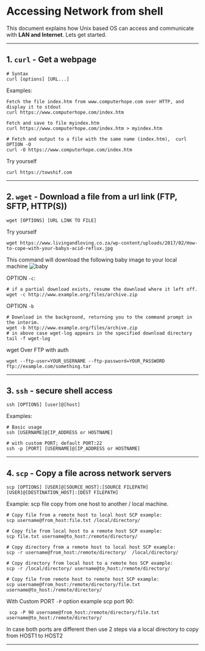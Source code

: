 # Accessing Network from shell
This document explains how Unix based OS can access and communicate with **LAN and Internet**. Lets get started. 

---
## 1. `curl` - Get a webpage

    # Syntax
    curl [options] [URL...]

Examples: 

    Fetch the file index.htm from www.computerhope.com over HTTP, and display it to stdout
    curl https://www.computerhope.com/index.htm

    Fetch and save to file myindex.htm
    curl https://www.computerhope.com/index.htm > myindex.htm

    # Fetch and output to a file with the same name (index.htm),  curl OPTION -O
    curl -O https://www.computerhope.com/index.htm
    
Try yourself 

    curl https://towshif.com

---

## 2. `wget` - Download a file from a url link (FTP, SFTP, HTTP(S))

    wget [OPTIONS] [URL LINK TO FILE]

Try yourself 

    wget https://www.livingandloving.co.za/wp-content/uploads/2017/02/How-to-cope-with-your-babys-acid-reflux.jpg

This command will download the following baby image to your local machine
![baby](https://www.livingandloving.co.za/wp-content/uploads/2017/02/How-to-cope-with-your-babys-acid-reflux.jpg)


OPTION `-c`: 

    # if a partial download exists, resume the download where it left off.
    wget -c http://www.example.org/files/archive.zip

OPTION `-b`

    # Download in the background, returning you to the command prompt in the interim.
    wget -b http://www.example.org/files/archive.zip
    # in above case wget-log appears in the specified download directory 
    tail -f wget-log


wget Over FTP with auth

    wget --ftp-user=YOUR_USERNAME --ftp-password=YOUR_PASSWORD ftp://example.com/something.tar




---
## 3. `ssh` - secure shell access 

    ssh [OPTIONS] [user]@[host]

Examples: 

    # Basic usage     
    ssh [USERNAME]@[IP_ADDRESS or HOSTNAME]

    # with custom PORT; default PORT:22
    ssh -p [PORT] [USERNAME]@[IP_ADDRESS or HOSTNAME]



---
## 4. `scp` - Copy a file across network servers

    scp [OPTIONS] [USER]@[SOURCE_HOST]:[SOURCE FILEPATH] [USER]@[DESTINATION_HOST]:[DEST FILEPATH]

Example: scp file copy from one host to another / local machine. 

    # Copy file from a remote host to local host SCP example:
    scp username@from_host:file.txt /local/directory/

    # Copy file from local host to a remote host SCP example:
    scp file.txt username@to_host:/remote/directory/

    # Copy directory from a remote host to local host SCP example:
    scp -r username@from_host:/remote/directory/  /local/directory/

    # Copy directory from local host to a remote hos SCP example:
    scp -r /local/directory/ username@to_host:/remote/directory/

    # Copy file from remote host to remote host SCP example:
    scp username@from_host:/remote/directory/file.txt username@to_host:/remote/directory/

With Custom PORT `-P` option example scp port 90: 
    
     scp -P 90 username@from_host:/remote/directory/file.txt username@to_host:/remote/directory/

In case both ports are different then use 2 steps via a local directory to copy from HOST1 to HOST2 

---
